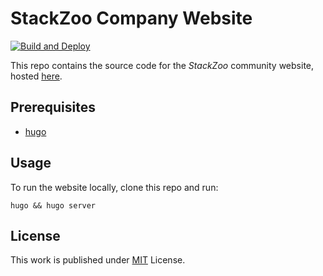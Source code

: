 # StackZoo Company Website
[![Build and Deploy](https://github.com/stackzoo/stackzoo.io/actions/workflows/pages-deploy.yml/badge.svg)](https://github.com/stackzoo/stackzoo.io/actions/workflows/pages-deploy.yml)

This repo contains the source code for the *StackZoo* community website, hosted <a href="https://www.stackzoo.io">here</a>.

## Prerequisites

- [hugo](https://gohugo.io/)


## Usage

To run the website locally, clone this repo and run:

```
hugo && hugo server  
```  


## License

This work is published under [MIT][mit] License.

[gem]: https://rubygems.org/gems/jekyll-theme-chirpy
[chirpy]: https://github.com/cotes2020/jekyll-theme-chirpy/
[use-template]: https://github.com/cotes2020/chirpy-starter/generate
[CD]: https://en.wikipedia.org/wiki/Continuous_deployment
[mit]: https://github.com/cotes2020/chirpy-starter/blob/master/LICENSE